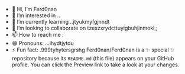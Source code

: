 - 👋 Hi, I’m Ferd0nan
- 👀 I’m interested in ..
- 🌱 I’m currently learning ..jtyukmyfgjnndt
- 💞️ I’m looking to collaborate on tzeszxrydcttuyigbuhjinmokl,;
- 📫 How to reach me .
- 😄 Pronouns: ...ihydtjytdu
- ⚡ Fun fact: .999tyhytersgrshg
Ferd0nan/Ferd0nan is a ✨ special ✨ repository because its `README.md` (this file) appears on your GitHub profile.
You can click the Preview link to take a look at your changes.
